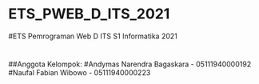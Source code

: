 # ETS_PWEB_D_ITS_2021
#ETS Pemrograman Web D ITS S1 Informatika 2021
#
##Anggota Kelompok:
#Andymas Narendra Bagaskara  - 05111940000192
#Naufal Fabian Wibowo        - 05111940000223
#
